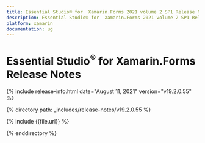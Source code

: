 ```yaml
---
title: Essential Studio® for  Xamarin.Forms 2021 volume 2 SP1 Release Notes  
description: Essential Studio® for  Xamarin.Forms 2021 volume 2 SP1 Release Notes  
platform: xamarin
documentation: ug
---
```


# Essential Studio<sup>®</sup> for  Xamarin.Forms  Release Notes  

{% include release-info.html date="August 11, 2021"  version="v19.2.0.55" %} 


{% directory path: _includes/release-notes/v19.2.0.55 %}

{% include {{file.url}} %}

{% enddirectory %}